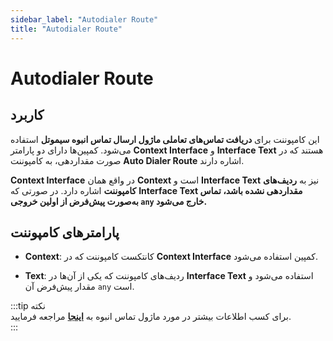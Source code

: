 ```yaml
---
sidebar_label: "َAutodialer Route"
title: "َAutodialer Route"
---
```



# Autodialer Route

## کاربرد  

این کامپوننت برای **دریافت تماس‌های تعاملی ماژول ارسال تماس انبوه سیموتل** استفاده می‌شود. کمپین‌ها دارای دو پارامتر **Context Interface** و **Interface Text** هستند که در صورت مقداردهی، به کامپوننت **Auto Dialer Route** اشاره دارند.  

**Context Interface** در واقع همان **Context** است و **Interface Text** نیز به **ردیف‌های کامپوننت** اشاره دارد. در صورتی که **Interface Text مقداردهی نشده باشد، تماس به‌صورت پیش‌فرض از اولین خروجی `any` خارج می‌شود.**  

## پارامترهای کامپوننت  

- **Context**: کانتکست کامپوننت که در **Context Interface** کمپین استفاده می‌شود.  

- **Text**: ردیف‌های کامپوننت که یکی از آن‌ها در **Interface Text** استفاده می‌شود و مقدار پیش‌فرض آن `any` است.  

:::tip نکته  
برای کسب اطلاعات بیشتر در مورد ماژول تماس انبوه به **[اینجا](/autodialer/)** مراجعه فرمایید.  
:::